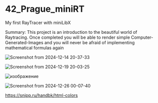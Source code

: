 # 42_Prague_miniRT
My first RayTracer with miniLibX


Summary: This project is an introduction to the beautiful world of Raytracing.
Once completed you will be able to render simple Computer-Generated-Images and you
will never be afraid of implementing mathematical formulas again


![Screenshot from 2024-12-14 20-37-33](https://github.com/user-attachments/assets/913badd5-08fa-4e78-b025-4da192e5c2af)


![Screenshot from 2024-12-19 20-03-25](https://github.com/user-attachments/assets/0e89667f-7297-4a4e-8584-a02b5cc174ed)


![изображение](https://github.com/user-attachments/assets/9c69071c-e9e8-4ed7-bac7-ff0b3f993b63)


![Screenshot from 2024-12-26 00-07-40](https://github.com/user-attachments/assets/2de1bd8d-1336-4049-bb21-e0477f7cabaa)


https://snipp.ru/handbk/html-colors
